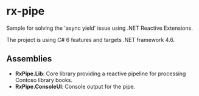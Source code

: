 # rx-pipe

Sample for solving the 'async yield' issue using .NET Reactive Extensions.

The project is using C# 6 features and targets .NET framework 4.6.

## Assemblies

- **RxPipe.Lib**: Core library providing a reactive pipeline for processing Contoso library books.
- **RxPipe.ConsoleUI**: Console output for the pipe.
